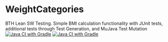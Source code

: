 # WeightCategories
BTH Lean SW Testing. Simple BMI calculation functionality with JUnit tests, additional tests through Test Generation,  and MuJava Test Mutation
[![Java CI with Gradle](https://github.com/mariellelilja/WeightCategories/actions/workflows/gradle.yml/badge.svg)](https://github.com/mariellelilja/WeightCategories/actions/workflows/gradle.yml)
[![Java CI with Gradle](https://github.com/mariellelilja/WeightCategories/actions/workflows/gradle.yml/badge.svg)](https://github.com/mariellelilja/WeightCategories/actions/workflows/gradle.yml)
